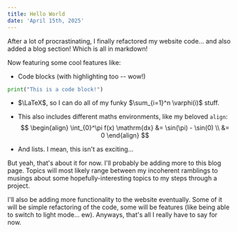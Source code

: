 ```yaml
---
title: Hello World
date: 'April 15th, 2025'
---
```


After a lot of procrastinating, I finally refactored my website code... and also added a blog section! Which is all in markdown!

Now featuring some cool features like:
- Code blocks (with highlighting too -- wow!)
```python
print("This is a code block!")
```

- $\LaTeX$, so I can do all of my funky $\sum_{i=1}^n \varphi(i)$ stuff.

- This also includes different maths environments, like my beloved `align`:
$$
\begin{align}
    \int_{0}^\pi f(x) \mathrm{dx} &= \sin(\pi) - \sin(0) \\
    &= 0
\end{align}
$$

- And lists. I mean, this isn't as exciting...

But yeah, that's about it for now. I'll probably be adding more to this blog page. Topics will most likely range between my incoherent ramblings to musings about some hopefully-interesting topics to my steps through a project.

I'll also be adding more functionality to the website eventually. Some of it will be simple refactoring of the code, some will be features (like being able to switch to light mode... ew). Anyways, that's all I really have to say for now.